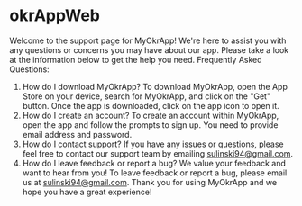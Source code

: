 # okrAppWeb

Welcome to the support page for MyOkrApp!
We're here to assist you with any questions or concerns you may have about our app. Please take a look at the information below to get the help you need.
Frequently Asked Questions:
1. How do I download MyOkrApp?
To download MyOkrApp, open the App Store on your device, search for MyOkrApp, and click on the "Get" button. Once the app is downloaded, click on the app icon to open it.
2. How do I create an account?
To create an account within MyOkrApp, open the app and follow the prompts to sign up. You need to provide email address and password.
3. How do I contact support?
If you have any issues or questions, please feel free to contact our support team by emailing sulinski94@gmail.com.
5. How do I leave feedback or report a bug?
We value your feedback and want to hear from you! To leave feedback or report a bug, please email us at sulinski94@gmail.com.
Thank you for using MyOkrApp and we hope you have a great experience!

